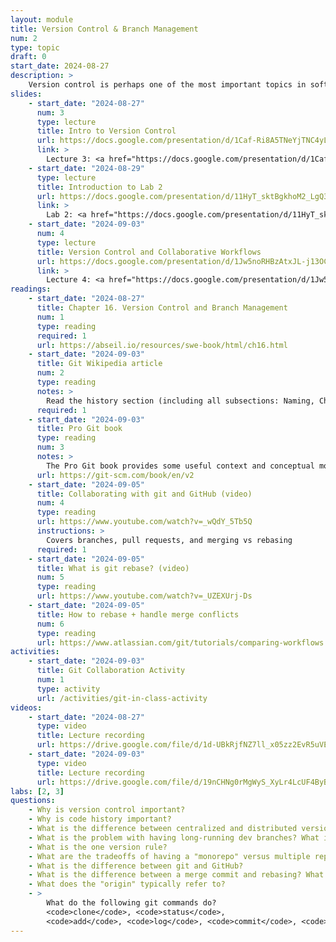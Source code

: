 ```yaml
---
layout: module
title: Version Control & Branch Management
num: 2
type: topic
draft: 0
start_date: 2024-08-27
description: >
    Version control is perhaps one of the most important topics in software engineering. Version control systems allow teams to collaborate on projects, review one another's code, experiment with new features and ideas, and revert to previous versions when needed. In this unit, we will explore different approaches that teams might take to organize their code repositories. We will also do various hands-on activities so that you can familiarize yourself with bash and git commands.
slides: 
    - start_date: "2024-08-27"
      num: 3
      type: lecture
      title: Intro to Version Control
      url: https://docs.google.com/presentation/d/1Caf-Ri8A5TNeYjTNC4yL5aD074NYNJAD/edit?usp=sharing&ouid=113376576186080604800&rtpof=true&sd=true
      link: > 
        Lecture 3: <a href="https://docs.google.com/presentation/d/1Caf-Ri8A5TNeYjTNC4yL5aD074NYNJAD/edit?usp=sharing&ouid=113376576186080604800&rtpof=true&sd=true" target="_blank">Intro to Version Control</a>
    - start_date: "2024-08-29"
      type: lecture
      title: Introduction to Lab 2
      url: https://docs.google.com/presentation/d/11HyT_sktBgkhoM2_LgQ3cHB68YZj_AZZ/edit?usp=sharing&ouid=113376576186080604800&rtpof=true&sd=true
      link: > 
        Lab 2: <a href="https://docs.google.com/presentation/d/11HyT_sktBgkhoM2_LgQ3cHB68YZj_AZZ/edit?usp=sharing&ouid=113376576186080604800&rtpof=true&sd=true" target="_blank">Introduction to Lab 2</a>
    - start_date: "2024-09-03"
      num: 4
      type: lecture
      title: Version Control and Collaborative Workflows
      url: https://docs.google.com/presentation/d/1Jw5noRHBzAtxJL-j13OCawd615ca7swk/edit?usp=sharing&ouid=113376576186080604800&rtpof=true&sd=true
      link: > 
        Lecture 4: <a href="https://docs.google.com/presentation/d/1Jw5noRHBzAtxJL-j13OCawd615ca7swk/edit?usp=sharing&ouid=113376576186080604800&rtpof=true&sd=true" target="_blank">Version Control and Collaborative Workflows</a>
readings: 
    - start_date: "2024-08-27"
      title: Chapter 16. Version Control and Branch Management
      num: 1
      type: reading
      required: 1
      url: https://abseil.io/resources/swe-book/html/ch16.html
    - start_date: "2024-09-03"
      title: Git Wikipedia article 
      num: 2
      type: reading
      notes: > 
        Read the history section (including all subsections: Naming, Characteristics, Data Structures, and References).
      required: 1
    - start_date: "2024-09-03"
      title: Pro Git book
      type: reading
      num: 3
      notes: > 
        The Pro Git book provides some useful context and conceptual models, particularly 2.1-2.5, 3.1-3.1, and 3.6.
      url: https://git-scm.com/book/en/v2
    - start_date: "2024-09-05"
      title: Collaborating with git and GitHub (video)
      num: 4
      type: reading
      url: https://www.youtube.com/watch?v=_wQdY_5Tb5Q
      instructions: > 
        Covers branches, pull requests, and merging vs rebasing
      required: 1
    - start_date: "2024-09-05"
      title: What is git rebase? (video)
      num: 5
      type: reading
      url: https://www.youtube.com/watch?v=_UZEXUrj-Ds
    - start_date: "2024-09-05"
      title: How to rebase + handle merge conflicts
      num: 6
      type: reading
      url: https://www.atlassian.com/git/tutorials/comparing-workflows
activities:
    - start_date: "2024-09-03"
      title: Git Collaboration Activity
      num: 1
      type: activity
      url: /activities/git-in-class-activity
videos:
    - start_date: "2024-08-27"
      type: video
      title: Lecture recording
      url: https://drive.google.com/file/d/1d-UBkRjfNZ7ll_x05zz2EvR5uVE4yN1T/view?usp=drive_link
    - start_date: "2024-09-03"
      type: video
      title: Lecture recording
      url: https://drive.google.com/file/d/19nCHNg0rMgWyS_XyLr4LcUF4ByB2LJ7-/view?usp=drive_link
labs: [2, 3]
questions:
    - Why is version control important?
    - Why is code history important?
    - What is the difference between centralized and distributed version control?
    - What is the problem with having long-running dev branches? What is the solution?
    - What is the one version rule?
    - What are the tradeoffs of having a "monorepo" versus multiple repos?
    - What is the difference between git and GitHub?
    - What is the difference between a merge commit and rebasing? What would you want to do one over the other (i.e., what are the the tradeoffs of each)?
    - What does the "origin" typically refer to?
    - > 
        What do the following git commands do? 
        <code>clone</code>, <code>status</code>,
        <code>add</code>, <code>log</code>, <code>commit</code>, <code>push</code>, <code>pull</code>, <code>merge</code>, <code>rebase</code>
---
```




